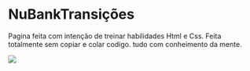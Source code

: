 # NuBankTransições 

Pagina feita com intenção de treinar habilidades Html e Css.
Feita totalmente sem copiar e colar codigo. tudo  com conheimento da mente.


<img src="https://www.otempo.com.br/image/contentid/policy:1.2503589:1675720340/Nubank-JPG.JPG?f=3x2&w=1224">
